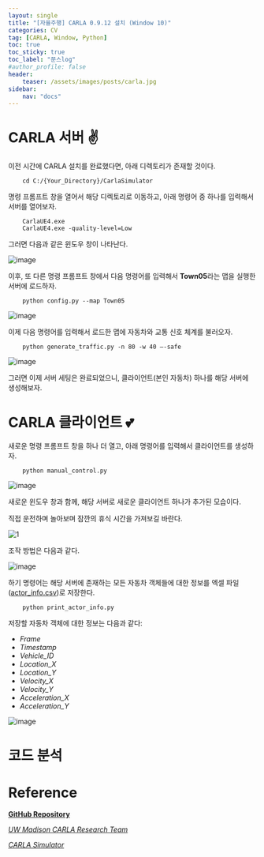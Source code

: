 ```yaml
---
layout: single
title: "[자율주행] CARLA 0.9.12 설치 (Window 10)"
categories: CV
tag: [CARLA, Window, Python]
toc: true
toc_sticky: true
toc_label: "쭌스log"
#author_profile: false
header:
    teaser: /assets/images/posts/carla.jpg
sidebar:
    nav: "docs"
---
```


# CARLA 서버 ✌
이전 시간에 CARLA 설치를 완료했다면, 아래 디렉토리가 존재할 것이다.

        cd C:/{Your_Directory}/CarlaSimulator

명령 프롬프트 창을 열어서 해당 디렉토리로 이동하고, 아래 명령어 중 하나를 입력해서 서버를 열어보자.

        CarlaUE4.exe
        CarlaUE4.exe -quality-level=Low
 
그러면 다음과 같은 윈도우 창이 나타난다.

![image](https://user-images.githubusercontent.com/39285147/192646364-a5bffac2-71c6-48c5-b6c0-585cef5bdf78.png)

이후, 또 다른 명령 프롬프트 창에서 다음 명령어를 입력해서 **Town05**라는 맵을 실행한 서버에 로드하자.

        python config.py --map Town05

![image](https://user-images.githubusercontent.com/39285147/192646653-dc3d4ee9-52af-43f4-879e-e9762660aa3b.png)

이제 다음 명령어를 입력해서 로드한 맵에 자동차와 교통 신호 체계를 불러오자.

        python generate_traffic.py -n 80 -w 40 –-safe

![image](https://user-images.githubusercontent.com/39285147/192646718-38efd7c9-3701-4808-9170-3c77255740d5.png)

그러면 이제 서버 세팅은 완료되었으니, 클라이언트(본인 자동차) 하나를 해당 서버에 생성해보자.

# CARLA 클라이언트 💕

새로운 명령 프롬프트 창을 하나 더 열고, 아래 명령어를 입력해서 클라이언트를 생성하자.

        python manual_control.py

![image](https://user-images.githubusercontent.com/39285147/192646870-749915ba-1503-4702-8318-4a20f7a65174.png)

새로운 윈도우 창과 함께, 해당 서버로 새로운 클라이언트 하나가 추가된 모습이다.

직접 운전하며 놀아보며 잠깐의 휴식 시간을 가져보길 바란다.

![1](https://user-images.githubusercontent.com/39285147/192648584-5f15bd5f-951c-4eb8-ae52-f89cd8fee232.gif)

조작 방법은 다음과 같다.

![image](https://user-images.githubusercontent.com/39285147/192649047-435343e3-f102-44d9-bb01-4d4da1969c0d.png)

하기 명령어는 해당 서버에 존재하는 모든 자동차 객체들에 대한 정보를 엑셀 파일([actor_info.csv](https://github.com/hchoi256/carla-research-project/files/9651367/actor_info.csv))로 저장한다.

        python print_actor_info.py

저장할 자동차 객체에 대한 정보는 다음과 같다: 
- *Frame*
- *Timestamp*
- *Vehicle_ID*
- *Location_X*
- *Location_Y* 
- *Velocity_X*
- *Velocity_Y*
- *Acceleration_X* 
- *Acceleration_Y*

![image](https://user-images.githubusercontent.com/39285147/192646962-923f0959-dab3-480c-8cb0-e53ae71b12ec.png)

# 코드 분석
## 

# Reference
[**GitHub Repository**](https://github.com/hchoi256/carla-research-project)

[*UW Madison CARLA Research Team*](https://cavh.cee.wisc.edu/carla-simulation-project/)

[*CARLA Simulator*](https://carla.readthedocs.io/en/latest/)